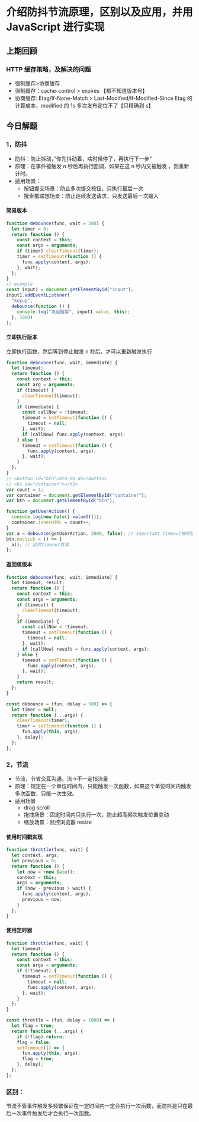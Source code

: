 # 介绍防抖节流原理，区别以及应用，并用 JavaScript 进行实现

## 上期回顾

### HTTP 缓存策略，及解决的问题

- 强制缓存>协商缓存
- 强制缓存：cache-control > expires 【都不知道版本号】
- 协商缓存: Etag/If-None-Match > Last-Modified/If-Modified-Since Etag 的计算成本，modified 的 1s 多次发布定位不了【只精确到 s】

## 今日解题

### 1，防抖

- 防抖：防止抖动，”你先抖动着，啥时候停了，再执行下一步“
- 原理：在事件被触发 n 秒后再执行回调，如果在这 n 秒内又被触发 ，则重新计时。
- 适用场景：
  - 按钮提交场景：防止多次提交按钮，只执行最后一次
  - 搜索框联想场景：防止连续发送请求，只发送最后一次输入

#### 简易版本

```js
function debounce(func, wait = 500) {
  let timer = 0;
  return function () {
    const context = this;
    const args = arguments;
    if (timer) clearTimeout(timer);
    timer = setTimeout(function () {
      func.apply(context, args);
    }, wait);
  };
}
// example
const input1 = document.getElementById("input");
input1.addEventListener(
  "keyup",
  debounce(function () {
    console.log("发起搜索", input1.value, this);
  }, 1000)
);
```

#### 立即执行版本

立即执行函数，然后等到停止触发 n 秒后，才可以重新触发执行

```js
function debounce(func, wait, immediate) {
  let timeout;
  return function () {
    const context = this;
    const arg = arguments;
    if (timeout) {
      clearTimeout(timeout);
    }
    if (immediate) {
      const callNow = !timeout;
      timeout = setTimeout(function () {
        timeout = null;
      }, wait);
      if (callNow) func.apply(context, args);
    } else {
      timeout = setTimeout(function () {
        func.apply(context, args);
      }, wait);
    }
  };
}
// <button id="btn">btn-do-do</button>
// <h1 id="container"></h1>
var count = 1;
var container = document.getElementById("container");
var btn = document.getElementById("btn");

function getUserAction() {
  console.log(new Date().valueOf());
  container.innerHTML = count++;
}
var a = debounce(getUserAction, 2000, false); // important timeout被初始化
btn.onclick = () => {
  a(); // 此时timeout共享
};
```

#### 返回值版本

```js
function debounce(func, wait, immediate) {
  let timeout, result;
  return function () {
    const context = this;
    const args = arguments;
    if (timeout) {
      clearTimeout(timeout);
    }
    if (immediate) {
      const callNow = !timeout;
      timeout = setTimeout(function () {
        timeout = null;
      }, wait);
      if (callNow) result = func.apply(context, args);
    } else {
      timeout = setTimeout(function () {
        func.apply(context, args);
      }, wait);
    }
    return result;
  };
}
```

```js
const debounce = (fun, delay = 500) => {
  let timer = null;
  return function (...args) {
    clearTimeout(timer);
    timer = setTimeout(function () {
      fun.apply(this, args);
    }, delay);
  };
};
```

### 2，节流

- 节流，节省交互沟通。流->不一定指流量
- 原理：规定在一个单位时间内，只能触发一次函数，如果这个单位时间内触发多次函数，只能一次生效。
- 适用场景
  - drag scroll
  - 拖拽场景：固定时间内只执行一次，防止超高频次触发位置变动
  - 缩放场景：监控浏览器 resize

#### 使用时间戳实现

```js
function throttle(func, wait) {
  let context, args;
  let previous = 0;
  return function () {
    let now = +new Date();
    context = this;
    args = arguments;
    if (now - previous > wait) {
      func.apply(context, args);
      previous = now;
    }
  };
}
```

#### 使用定时器

```js
function throttle(func, wait) {
  let timeout;
  return function () {
    const context = this;
    const args = arguments;
    if (!timeout) {
      timeout = setTimeout(function () {
        timeout = null;
        func.apply(context, args);
      }, wait);
    }
  };
}
```

```js
const throttle = (fun, delay = 1000) => {
  let flag = true;
  return function (...args) {
    if (!flag) return;
    flag = false;
    setTimeout(() => {
      fun.apply(this, args);
      flag = true;
    }, delay);
  };
};
```

### 区别：

节流不管事件触发多频繁保证在一定时间内一定会执行一次函数，而防抖是只在最后一次事件触发后才会执行一次函数。
